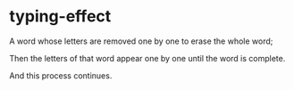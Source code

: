 # typing-effect
<p>A word whose letters are removed one by one to erase the whole word;</p>
<p>Then the letters of that word appear one by one until the word is complete.</p>
<p>And this process continues.</p>
